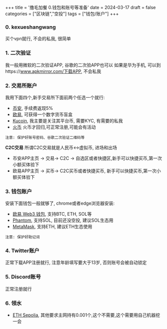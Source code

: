 +++
title = '撸毛加餐 0.钱包和账号等准备'
date = 2024-03-17
draft = false
categories = ["区块链","空投"]
tags = ["钱包/账户"]
+++

### 0. kexueshangwang
买个vpn就行, 不会的私我, 很简单

### 1. 二次验证
我一般用微软的二次验证APP, 谷歌的二次验APP也可以
如果是华为手机, 可以到https://www.apkmirror.com/下载APP, 不会私我

### 2. 交易所账户
我用下面四个,新手交易所下面前两个任选一个就行: 
- [币安](https://accounts.suitechsui.io/register?ref=VV7JVGIX), 手续费返现5%
- [欧易](https://ouxyi.style/join/7q9e-0), 可获得一个数字货币盲盒
- [Kucoin](https://www.kucoin.com/r/rf/QBSFDSQQ), 我主要是关注其平台币, 需要KYC, 有需要的私我
- [火币](https://www.htx-kol.com/invite/zh-cn/1g?invite_code=tw6w8223) 火币才回归,可正常注册,可能会有活动

`注意: 保护好账号密码、谷歌二次验证二维码等`

**C2C交易**
所谓C2C交易就是人民币<->虚拟币, 进场和出场
- 币安APP主页 -> 交易-> C2C -> 自选区或者快捷区,新手可以快捷买币,第一次小额买体验下
- 欧易APP主页 -> 买币-> C2C买币或者快捷买币, 新手可以快捷买币,第一次小额买体验下

### 3. 钱包账户
安装下面钱包一般就够了, chrome或者edge浏览器安装:
- [欧易 Web3 钱包](https://chromewebstore.google.com/detail/%E6%AC%A7%E6%98%93-web3-%E9%92%B1%E5%8C%85/mcohilncbfahbmgdjkbpemcciiolgcge), 支持BTC, ETH, SOL等
- [Phantom](https://chromewebstore.google.com/detail/phantom/bfnaelmomeimhlpmgjnjophhpkkoljpa), 支持SOL, 目前还没空投, 建议SOL生态用
- [MetaMask](https://chromewebstore.google.com/detail/metamask/nkbihfbeogaeaoehlefnkodbefgpgknn), 支持ETH, 建议ETH生态使用

`注意: 保护好助记词`

### 4. Twitter账户

正常下载APP注册就行, 注意年龄填写要大于13岁, 否则账号会被自动锁定

### 5. Discord账号
正常注册就行

### 6. 领水
- [ETH Sepolia](https://sepolia-faucet.pk910.de/#/), 其他要求主网持有0.001个,这个不需要,这个需要用自己机器挖一会